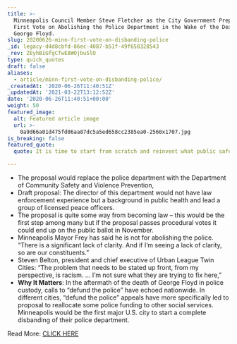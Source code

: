 ```yaml
---
title: >-
  Minneapolis Council Member Steve Fletcher as the City Government Prepares Its
  First Vote on Abolishing the Police Department in the Wake of the Death of
  George Floyd.
slug: 20200626-minn-first-vote-on-disbanding-police
_id: legacy-d4d8cbfd-86ec-4087-b51f-49f658328543
_rev: ZEyhBiGfgCfwE8WOjbuSlO
type: quick_quotes
draft: false
aliases:
  - article/minn-first-vote-on-disbanding-police/
_createdAt: '2020-06-26T11:40:51Z'
_updatedAt: '2021-03-22T13:12:52Z'
date: '2020-06-26T11:40:51+00:00'
weight: 50
featured_image:
  alt: Featured article image
  url: >-
    0a9d66a01d475fd06aa87dc5a5ed658cc2385ea0-2560x1707.jpg
is_breaking: false
featured_quote:
  quote: It is time to start from scratch and reinvent what public safety looks like.

---
```

* The proposal would replace the police department with the Department of Community Safety and Violence Prevention,
* Draft proposal: The director of this department would not have law enforcement experience but a background in public health and lead a group of licensed peace officers.
* The proposal is quite some way from becoming law – this would be the first step among many but if the proposal passes procedural votes it could end up on the public ballot in November.
* Minneapolis Mayor Frey has said he is not for abolishing the police. “There is a significant lack of clarity. And if I’m seeing a lack of clarity, so are our constituents.”
* Steven Belton, president and chief executive of Urban League Twin Cities: “The problem that needs to be stated up front, from my perspective, is racism. … I’m not sure what they are trying to fix here,”
* **Why It Matters**: In the aftermath of the death of George Floyd in police custody, calls to “defund the police” have echoed nationwide. In different cities, “defund the police” appeals have more specifically led to proposal to reallocate some police funding to other social services. Minneapolis would be the first major U.S. city to start a complete disbanding of their police department.

Read More: [CLICK HERE](https://apnews.com/198e18397e404ef9411f2efcdf7754c0)